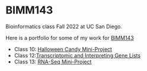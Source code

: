 # BIMM143
Bioinformatics class Fall 2022 at UC San Diego. 

Here is a portfolio for some of my work for [BIMM143](https://bioboot.github.io/bimm143_F22/) 

- Class 10: [Halloween Candy Mini-Project](https://github.com/vivphan007/bimm143/blob/main/class10%20(10.27.2022)/class10.md) 
- Class 12:[Transcriptomic and Interpreting Gene Lists](https://github.com/vivphan007/bimm143/blob/main/class12(11.3.22)/class12.md)
- Class 13: [RNA-Seq Mini-Project](https://github.com/vivphan007/bimm143/blob/main/class13(11.8.22)/class13.md)
